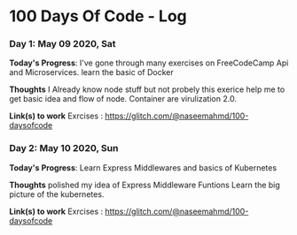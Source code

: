 # 100 Days Of Code - Log


### Day 1: May 09 2020, Sat

**Today's Progress**: I've gone through many exercises on FreeCodeCamp Api and Microservices. learn the basic of Docker

**Thoughts** I Already know node stuff but not probely this exerice help me to get basic idea and flow of node. Container are virulization 2.0.

**Link(s) to work**
Exrcises : https://glitch.com/@naseemahmd/100-daysofcode


### Day 2: May 10 2020, Sun

**Today's Progress**: Learn Express Middlewares and basics of Kubernetes

**Thoughts** polished my idea of Express Middleware Funtions Learn the big picture of the kubernetes.

**Link(s) to work**
Exrcises : https://glitch.com/@naseemahmd/100-daysofcode
